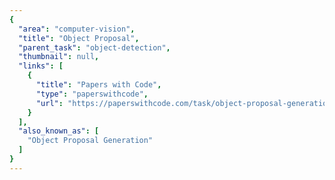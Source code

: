 ```yaml
---
{
  "area": "computer-vision",
  "title": "Object Proposal",
  "parent_task": "object-detection",
  "thumbnail": null,
  "links": [
    {
      "title": "Papers with Code",
      "type": "paperswithcode",
      "url": "https://paperswithcode.com/task/object-proposal-generation/codeless"
    }
  ],
  "also_known_as": [
    "Object Proposal Generation"
  ]
}
---
```


